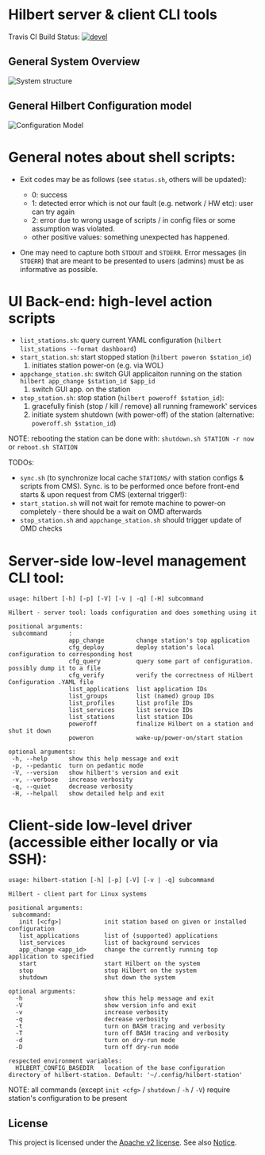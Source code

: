 # Hilbert server & client CLI tools

Travis CI Build Status: [![devel](https://travis-ci.org/hilbert/hilbert-cli.svg?branch=devel)](https://travis-ci.org/hilbert/hilbert-cli)

## General System Overview

![System structure](docs/GeneralDD.png)

## General Hilbert Configuration model

![Configuration Model](docs/ConfigurationDD.png)

# General notes about shell scripts:

* Exit codes may be as follows (see `status.sh`, others will be updated):
  * 0: success
  * 1: detected error which is not our fault (e.g. network / HW etc): user can try again
  * 2: error due to wrong usage of scripts / in config files or some assumption was violated. 
  * other positive values: something unexpected has happened.

* One may need to capture both `STDOUT` and `STDERR`. Error messages (in `STDERR`) that are meant to be presented to users (admins) must be as informative as possible.

# UI Back-end: high-level action scripts

* `list_stations.sh`: query current YAML configuration (`hilbert list_stations --format dashboard`)
* `start_station.sh`: start stopped station (`hilbert poweron $station_id`)
  1. initiates station power-on (e.g. via WOL)
* `appchange_station.sh`: switch GUI applicaiton running on the station `hilbert app_change $station_id $app_id`
  1. switch GUI app. on the station
* `stop_station.sh`: stop station (`hilbert poweroff $station_id`):
  1. gracefully finish (stop / kill / remove) all running framework' services 
  2. initiate system shutdown (with power-off) of the station (alternative: `poweroff.sh $station_id`)

NOTE: rebooting the station can be done with: `shutdown.sh STATION -r now` or `reboot.sh STATION`

TODOs: 
  * `sync.sh` (to synchronize local cache `STATIONS/` with station configs & scripts from CMS). 
  Sync. is to be performed once before front-end starts & upon request from CMS (external trigger!):
  * `start_station.sh` will not wait for remote machine to power-on completely - there should be a wait on OMD afterwards
  * `stop_station.sh` and `appchange_station.sh` should trigger update of OMD checks

# Server-side low-level management CLI tool:

```
usage: hilbert [-h] [-p] [-V] [-v | -q] [-H] subcommand

Hilbert - server tool: loads configuration and does something using it

positional arguments:
 subcommand      :
                 app_change         change station's top application
                 cfg_deploy         deploy station's local configuration to corresponding host
                 cfg_query          query some part of configuration. possibly dump it to a file
                 cfg_verify         verify the correctness of Hilbert Configuration .YAML file
                 list_applications  list application IDs
                 list_groups        list (named) group IDs
                 list_profiles      list profile IDs
                 list_services      list service IDs
                 list_stations      list station IDs
                 poweroff           finalize Hilbert on a station and shut it down
                 poweron            wake-up/power-on/start station

optional arguments:
 -h, --help      show this help message and exit
 -p, --pedantic  turn on pedantic mode
 -V, --version   show hilbert's version and exit
 -v, --verbose   increase verbosity
 -q, --quiet     decrease verbosity
 -H, --helpall   show detailed help and exit

```

# Client-side low-level driver (accessible either locally or via SSH):


```
usage: hilbert-station [-h] [-p] [-V] [-v | -q] subcommand

Hilbert - client part for Linux systems

positional arguments:
 subcommand:
   init [<cfg>]            init station based on given or installed configuration
   list_applications       list of (supported) applications
   list_services           list of background services
   app_change <app_id>     change the currently running top application to specified
   start                   start Hilbert on the system
   stop                    stop Hilbert on the system
   shutdown                shut down the system

optional arguments:
  -h                       show this help message and exit
  -V                       show version info and exit
  -v                       increase verbosity
  -q                       decrease verbosity
  -t                       turn on BASH tracing and verbosity
  -T                       turn off BASH tracing and verbosity
  -d                       turn on dry-run mode
  -D                       turn off dry-run mode

respected environment variables:
  HILBERT_CONFIG_BASEDIR   location of the base configuration directory of hilbert-station. Default: '~/.config/hilbert-station'
```

NOTE: all commands (except `init <cfg>` / `shutdown` / `-h` / `-V`) require station's configuration to be present

## License
This project is licensed under the [Apache v2 license](LICENSE). See also [Notice](NOTICE).
